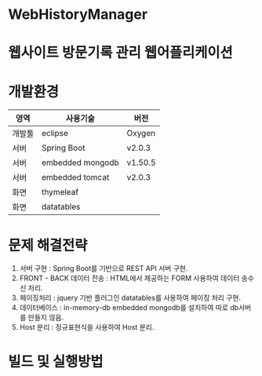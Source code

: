 # WebHistoryManager
웹사이트 방문기록 관리 웹어플리케이션
=================================


개발환경
==========

| 영역 | 사용기술 | 버전 |
|------|---------|------|
| 개발툴 | eclipse | Oxygen |
| 서버 | Spring Boot | v2.0.3 |
| 서버 | embedded mongodb| v1.50.5 |
| 서버 | embedded tomcat | v2.0.3 |
| 화면 | thymeleaf |  |
| 화면 | datatables |  |

문제 해결전략
===============
1. 서버 구현 : Spring Boot를 기반으로 REST API 서버 구현.
2. FRONT - BACK 데이터 전송 : HTML에서 제공하는 FORM 사용하여 데이터 송수신 처리.
3. 페이징처리 : jquery 기반 플러그인 datatables를 사용하여  페이징 처리 구현.
4. 데이터베이스 : in-memory-db embedded mongodb를 설치하여 따로 db서버를 만들지 않음.
5. Host 분리 : 정규표현식을 사용하여 Host 분리.



빌드 및 실행방법
================
